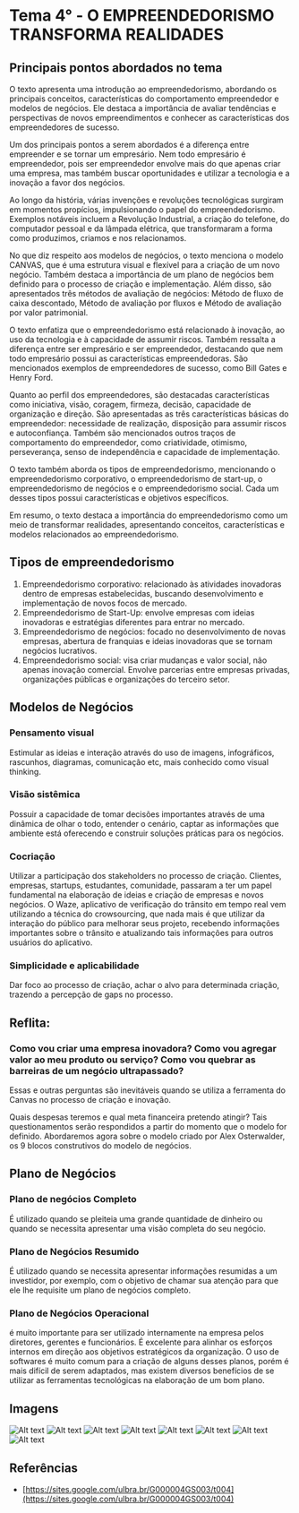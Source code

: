 # Tema 4° - O EMPREENDEDORISMO TRANSFORMA REALIDADES

## Principais pontos abordados no tema

O texto apresenta uma introdução ao empreendedorismo, abordando os principais conceitos, características do comportamento empreendedor e modelos de negócios. Ele destaca a importância de avaliar tendências e perspectivas de novos empreendimentos e conhecer as características dos empreendedores de sucesso.

Um dos principais pontos a serem abordados é a diferença entre empreender e se tornar um empresário. Nem todo empresário é empreendedor, pois ser empreendedor envolve mais do que apenas criar uma empresa, mas também buscar oportunidades e utilizar a tecnologia e a inovação a favor dos negócios.

Ao longo da história, várias invenções e revoluções tecnológicas surgiram em momentos propícios, impulsionando o papel do empreendedorismo. Exemplos notáveis incluem a Revolução Industrial, a criação do telefone, do computador pessoal e da lâmpada elétrica, que transformaram a forma como produzimos, criamos e nos relacionamos.

No que diz respeito aos modelos de negócios, o texto menciona o modelo CANVAS, que é uma estrutura visual e flexível para a criação de um novo negócio. Também destaca a importância de um plano de negócios bem definido para o processo de criação e implementação. Além disso, são apresentados três métodos de avaliação de negócios: Método de fluxo de caixa descontado, Método de avaliação por fluxos e Método de avaliação por valor patrimonial.

O texto enfatiza que o empreendedorismo está relacionado à inovação, ao uso da tecnologia e à capacidade de assumir riscos. Também ressalta a diferença entre ser empresário e ser empreendedor, destacando que nem todo empresário possui as características empreendedoras. São mencionados exemplos de empreendedores de sucesso, como Bill Gates e Henry Ford.

Quanto ao perfil dos empreendedores, são destacadas características como iniciativa, visão, coragem, firmeza, decisão, capacidade de organização e direção. São apresentadas as três características básicas do empreendedor: necessidade de realização, disposição para assumir riscos e autoconfiança. Também são mencionados outros traços de comportamento do empreendedor, como criatividade, otimismo, perseverança, senso de independência e capacidade de implementação.

O texto também aborda os tipos de empreendedorismo, mencionando o empreendedorismo corporativo, o empreendedorismo de start-up, o empreendedorismo de negócios e o empreendedorismo social. Cada um desses tipos possui características e objetivos específicos.

Em resumo, o texto destaca a importância do empreendedorismo como um meio de transformar realidades, apresentando conceitos, características e modelos relacionados ao empreendedorismo.

## Tipos de empreendedorismo

1. Empreendedorismo corporativo: relacionado às atividades inovadoras dentro de empresas estabelecidas, buscando desenvolvimento e implementação de novos focos de mercado.
2. Empreendedorismo de Start-Up: envolve empresas com ideias inovadoras e estratégias diferentes para entrar no mercado.
3. Empreendedorismo de negócios: focado no desenvolvimento de novas empresas, abertura de franquias e ideias inovadoras que se tornam negócios lucrativos.
4. Empreendedorismo social: visa criar mudanças e valor social, não apenas inovação comercial. Envolve parcerias entre empresas privadas, organizações públicas e organizações do terceiro setor.

## Modelos de Negócios

### Pensamento visual

Estimular as ideias e interação através do uso de imagens, infográficos, rascunhos, diagramas, comunicação etc, mais conhecido como visual thinking.

### Visão sistêmica

Possuir a capacidade de tomar decisões importantes através de uma dinâmica de olhar o todo, entender o cenário, captar as informações que ambiente está oferecendo e construir soluções práticas para os negócios.

### Cocriação

Utilizar a participação dos stakeholders no processo de criação. Clientes, empresas, startups, estudantes, comunidade, passaram a ter um papel fundamental na elaboração de ideias e criação de empresas e novos negócios. O Waze, aplicativo de verificação do trânsito em tempo real vem utilizando a técnica do crowsourcing, que nada mais é que utilizar da interação do público para melhorar seus projeto, recebendo informações importantes sobre o trânsito e atualizando tais informações para outros usuários do aplicativo.

### Simplicidade e aplicabilidade

Dar foco ao processo de criação, achar o alvo para determinada criação, trazendo a percepção de gaps no processo.

## Reflita:

### Como vou criar uma empresa inovadora? Como vou agregar valor ao meu produto ou serviço? Como vou quebrar as barreiras de um negócio ultrapassado?

Essas e outras perguntas são inevitáveis quando se utiliza a ferramenta do Canvas no processo de criação e inovação.

Quais despesas teremos e qual meta financeira pretendo atingir? Tais questionamentos serão respondidos a partir do momento que o modelo for definido. Abordaremos agora sobre o modelo criado por Alex Osterwalder, os 9 blocos construtivos do modelo de negócios.

## Plano de Negócios

### Plano de negócios Completo

É utilizado quando se pleiteia uma grande quantidade de dinheiro ou quando se necessita apresentar uma visão completa do seu negócio.

### Plano de Negócios Resumido

É utilizado quando se necessita apresentar informações resumidas a um investidor, por exemplo, com o objetivo de chamar sua atenção para que ele lhe requisite um plano de negócios completo.

### Plano de Negócios Operacional

é muito importante para ser utilizado internamente na empresa pelos diretores, gerentes e funcionários. É excelente para alinhar os esforços internos em direção aos objetivos estratégicos da organização. O uso de softwares é muito comum para a criação de alguns desses planos, porém é mais difícil de serem adaptados, mas existem diversos benefícios de se utilizar as ferramentas tecnológicas na elaboração de um bom plano.

## Imagens

![Alt text](./../assets/tema-4/1.png)
![Alt text](./../assets/tema-4/2.png)
![Alt text](./../assets/tema-4/3.png)
![Alt text](./../assets/tema-4/4.png)
![Alt text](./../assets/tema-4/5.png)
![Alt text](./../assets/tema-4/6.png)
![Alt text](./../assets/tema-4/7.png)
![Alt text](./../assets/tema-4/8.png)

## Referências

- [https://sites.google.com/ulbra.br/G000004GS003/t004](https://sites.google.com/ulbra.br/G000004GS003/t004)
